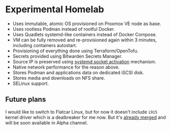 # Experimental Homelab

- Uses immutable, atomic OS provisioned on Proxmox VE node as base.
- Uses rootless Podman instead of rootful Docker.
- Uses Quadlets systemd-like containers instead of Docker Compose.
- VM can be fully removed and re-provisioned again within 3 minutes, including containers autostart.
- Provisioning of everything done using Terraform/OpenTofu.
- Secrets provided using Bitwarden Secrets Manager.
- Source IP is preserved using [systemd socket activation](https://github.com/eriksjolund/podman-networking-docs?tab=readme-ov-file#socket-activation-systemd-user-service) mechanism.
- Native network performance for the reason above.
- Stores Podman and applications data on dedicated iSCSI disk.
- Stores media and downloads on NFS share.
- SELinux support.

## Future plans

I would like to switch to Flatcar Linux, but for now it doesn't include `i915` kernel driver
which is a dealbreaker for me now. But it's [already merged](https://github.com/flatcar/scripts/pull/2349)
and will be soon available in Alpha channel.